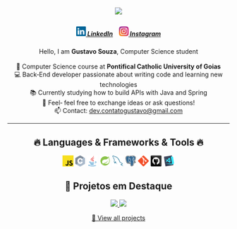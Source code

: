 <h1 align="center">
  <a href="https://git.io/typing-svg">
    <img src="https://readme-typing-svg.herokuapp.com/?lines=Hello,+There!+👋;This+is+Gustavo+Souza...;Nice+to+meet+you!&center=true&size=30">
  </a>
</h1>

<h5 align="center">
  <a href="https://www.linkedin.com/in/gustavosouzza/" title="LinkedIn"><img width="22" src="/images/linkedin.svg" /> LinkedIn</a> &nbsp;&nbsp;
  <a href="https://www.instagram.com/guhhzwq/" title="Instagram"><img width="22" src="/images/instagram.svg" /> Instagram</a>
</h5>

<p align="center">
  Hello, I am <strong>Gustavo Souza</strong>, Computer Science student<br><br>
  🔬 Computer Science course at <strong>Pontifical Catholic University of Goias</strong><br>
  💻 Back‑End developer passionate about writing code and learning new technologies<br>
  📚 Currently studying how to build APIs with Java and Spring<br>
  💬 Feel‑ feel free to exchange ideas or ask questions!<br>
  📫 Contact: <a href="mailto:dev.contatogustavo@gmail.com">dev.contatogustavo@gmail.com</a>
</p>

---

<h2 align="center">🔥 Languages & Frameworks & Tools 🔥</h2>

<p align="center">
  <img alt="JS"  height = "25"   src="./images/javascript.svg" />
  <img alt="C"  height = "25"   src="./images/c.svg" />
  <img alt="Java"    height = "25"  src="./images/java-original.svg"  />
  <img alt="Spring"  height = "25"   src="./images/spring.svg" />
  <img alt="Mysql"    height = "25"  src="./images/mysql.svg" />
  <img alt="Postgres" height = "25"  src="./images/postgresql.svg" />
  <img alt="Git"      height = "25"  src="./images/git-original.svg" />
  <img alt="GitHub"   height = "25"  src="./images/github.svg" />
  <img alt="VS Code"  height = "25"  src="./images/vscode.png" />
</p>

<h2 align="center">🚀 Projetos em Destaque</h2>

<p align="center">
  
  <a href="https://github.com/gxstavoqy/UserRegistrationAPI" title="Projeto 1">
   <img src="https://github-readme-stats.vercel.app/api/pin/?username=gxstavoqy&repo=UserRegistrationAPI&theme=react&border_radius=10&cache_seconds=1800" height="115" />
  </a>
  <a href="https://github.com/gxstavoqy/mini_sistema" title="Projeto 2">
    <img src="https://github-readme-stats.vercel.app/api/pin/?username=gxstavoqy&repo=mini_sistema&theme=react&border_radius=10&cache_seconds=1800" height="115" />
  </a>
</p>

<p align="center">
  <a href="https://github.com/gxstavoqy?tab=repositories" title="Mais projetos">🔎 View all projects</a>
</p>
